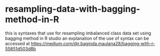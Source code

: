 # resampling-data-with-bagging-method-in-R
this is syntaxes that use for resampling imbalanced class data set using bagging method in R studio
an explanation of the use of syntax can be accessed at https://medium.com/@r.baginda.maulana28/bagging-with-r-55851d503d8b
